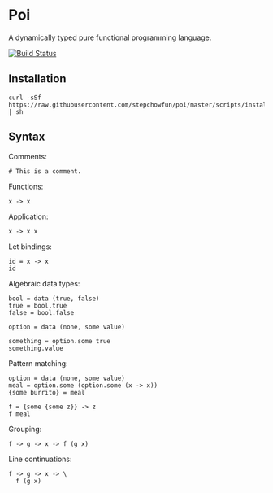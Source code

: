 # Poi

A dynamically typed pure functional programming language.

[![Build Status](https://travis-ci.org/stepchowfun/poi.svg?branch=master)](https://travis-ci.org/stepchowfun/poi)

## Installation

    curl -sSf https://raw.githubusercontent.com/stepchowfun/poi/master/scripts/install.sh | sh

## Syntax

Comments:

    # This is a comment.

Functions:

    x -> x

Application:

    x -> x x

Let bindings:

    id = x -> x
    id

Algebraic data types:

    bool = data (true, false)
    true = bool.true
    false = bool.false

    option = data (none, some value)

    something = option.some true
    something.value

Pattern matching:

    option = data (none, some value)
    meal = option.some (option.some (x -> x))
    {some burrito} = meal

    f = {some {some z}} -> z
    f meal

Grouping:

    f -> g -> x -> f (g x)

Line continuations:

    f -> g -> x -> \
      f (g x)
